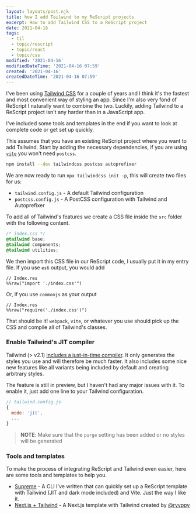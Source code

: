 ```yaml
---
layout: layouts/post.njk
title: how I add Tailwind to my ReScript projects
excerpt: How to add Tailwind CSS to a ReScript project
date: 2021-04-16
tags:
  - til
  - topic/rescript
  - topic/react
  - topic/css
modified: '2021-04-16'
modifiedDateTime: '2021-04-16 07:59'
created: '2021-04-16'
createdDateTime: '2021-04-16 07:59'
---
```


I've been using [Tailwind CSS](https://tailwindcss.com/) for a couple of years and I think it's the fastest and most convenient way of styling an app. Since I'm also very fond of ReScript I naturally want to combine the two. Luckily, adding Tailwind to a ReScript project isn't any harder than in a JavaScript app.

I've included some tools and templates in the end if you want to look at complete code or get set up quickly.

This assumes that you have an existing ReScript project where you want to add Tailwind. Start by adding the necessary dependencies, if you are using [`vite`](https://vitejs.dev/) you won't need `postcss`.

```bash
npm install --dev tailwindcss postcss autoprefixer
```

We are now ready to run `npx tailwindcss init -p`, this will create two files for us:

* `tailwind.config.js` - A default Tailwind configuration
* `postcss.config.js` - A PostCSS configuration with Tailwind and Autoprefixer

To add all of Tailwind's features we create a CSS file inside the `src` folder with the following content.

```css
/* index.css */
@tailwind base;
@tailwind components;
@tailwind utilities;
```

We then import this CSS file in our ReScript code, I usually put it in my entry file. If you use `es6` output, you would add

```reason
// Index.res
%%raw("import './index.css'")
```

Or, if you use `commonjs` as your output

```reason
// Index.res
%%raw("require('./index.css')")
```

That should be it! `webpack`, `vite`, or whatever you use should pick up the CSS and compile all of Tailwind's classes.

### Enable Tailwind's JIT compiler

Tailwind (> v2.1) [includes a just-in-time compiler](https://tailwindcss.com/docs/just-in-time-mode#enabling-jit-mode). It only generates the styles you use and will therefore be much faster. It also includes some nice new features like all variants being included by default and creating arbitrary styles.

The feature is still in preview, but I haven't had any major issues with it. To enable it, just add one line to your Tailwind configuration.

```js
// tailwind.config.js
{
  mode: 'jit',
  ...
}
```

> **NOTE**: Make sure that the `purge` setting has been added or no styles will be generated

### Tools and templates

To make the process of integrating ReScript and Tailwind even easier, here are some tools and templates to help you.

* [Supreme](https://github.com/opendevtools/supreme) - A CLI I've written that can quickly set up a ReScript template with Tailwind (JIT and dark mode included) and Vite. Just the way I like it.
* [Next.js + Tailwind](https://github.com/ryyppy/rescript-nextjs-template) - A Next.js template with Tailwind created by [@ryyppy](https://twitter.com/ryyppy)
